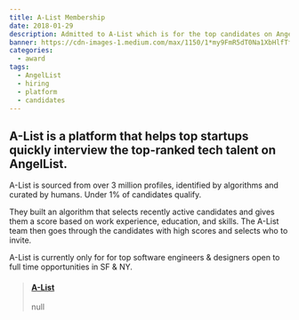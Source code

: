 ```yaml
---
title: A-List Membership
date: 2018-01-29
description: Admitted to A-List which is for the top candidates on AngelList - under 1% of candidates qualify.
banner: https://cdn-images-1.medium.com/max/1150/1*my9FmR5dT0Na1XbHlfTfog.png
categories:
  - award
tags:
  - AngelList
  - hiring
  - platform
  - candidates
---
```


## A-List is a platform that helps top startups quickly interview the top-ranked tech talent on AngelList.

A-List is sourced from over 3 million profiles, identified by algorithms and curated by humans. Under 1% of candidates qualify.

They built an algorithm that selects recently active candidates and gives them a score based on work experience, education, and skills. The A-List team then goes through the candidates with high scores and selects who to invite.

A-List is currently only for for top software engineers & designers open to full time opportunities in SF & NY.

<blockquote class="embedly-card"><h4><a href="https://alist.co/">A-List</a></h4><p>null</p></blockquote>
<script async src="//cdn.embedly.com/widgets/platform.js" charset="UTF-8"></script>
